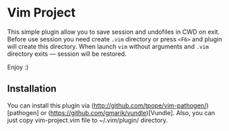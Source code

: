 Vim Project
===========

This simple plugin allow you to save session and undofiles in CWD on exit.
Before use session you need create `.vim` directory or press `<F6>` and plugin
will create this directory.
When launch `vim` without arguments and `.vim` directory exits — session will be
restored.

Enjoy :)

Installation
------------

You can install this plugin via (http://github.com/tpope/vim-pathogen/)[pathogen] or (https://github.com/gmarik/vundle)[Vundle].
Also, you can just copy vim-project.vim file to ~/.vim/plugin/ directory.
